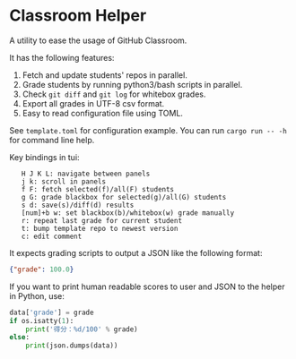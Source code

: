 # Classroom Helper

A utility to ease the usage of GitHub Classroom.

It has the following features:

1. Fetch and update students' repos in parallel.
2. Grade students by running python3/bash scripts in parallel.
3. Check `git diff` and `git log` for whitebox grades.
4. Export all grades in UTF-8 csv format.
5. Easy to read configuration file using TOML.

See `template.toml` for configuration example. You can run `cargo run -- -h` for command line help.

Key bindings in tui:

       H J K L: navigate between panels
       j k: scroll in panels
       f F: fetch selected(f)/all(F) students
       g G: grade blackbox for selected(g)/all(G) students
       s d: save(s)/diff(d) results
       [num]+b w: set blackbox(b)/whitebox(w) grade manually
       r: repeat last grade for current student
       t: bump template repo to newest version
       c: edit comment

It expects grading scripts to output a JSON like the following format:

```json
{"grade": 100.0}
```

If you want to print human readable scores to user and JSON to the helper in Python, use:

```python
data['grade'] = grade
if os.isatty(1):
    print('得分：%d/100' % grade)
else:
    print(json.dumps(data))
```